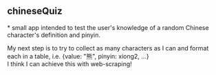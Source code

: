 <h2>chineseQuiz</h2>
* small app intended to test the user's knowledge of a random Chinese character's definition and pinyin. 
    
My next step is to try to collect as many characters as I can and format each in a table, i.e. {value: "熊", pinyin: xiong2, ...}    
I think I can achieve this with web-scraping! 
